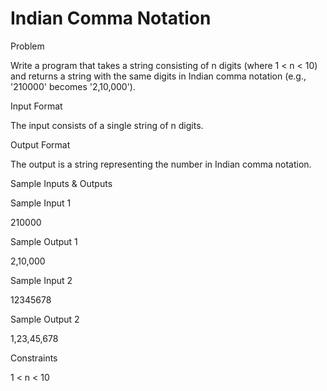 # Indian Comma Notation

Problem





Write a program that takes a string consisting of n digits (where 1 < n < 10) and returns a string with the same digits in Indian comma notation (e.g., '210000' becomes '2,10,000').





Input Format



The input consists of a single string of n digits.





Output Format



The output is a string representing the number in Indian comma notation.





Sample Inputs & Outputs



Sample Input 1

210000



Sample Output 1

2,10,000







Sample Input 2

12345678



Sample Output 2

1,23,45,678







Constraints



1 < n < 10





